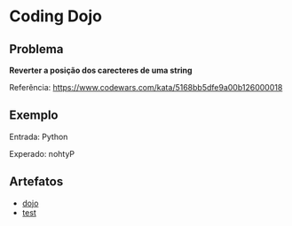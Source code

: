 # Coding Dojo

## Problema

**Reverter a posição dos carecteres de uma string**

Referência: https://www.codewars.com/kata/5168bb5dfe9a00b126000018

## Exemplo

Entrada: Python

Experado: nohtyP

## Artefatos
- [dojo](./dojo20220714.py)
- [test](./test_20220714.py)
